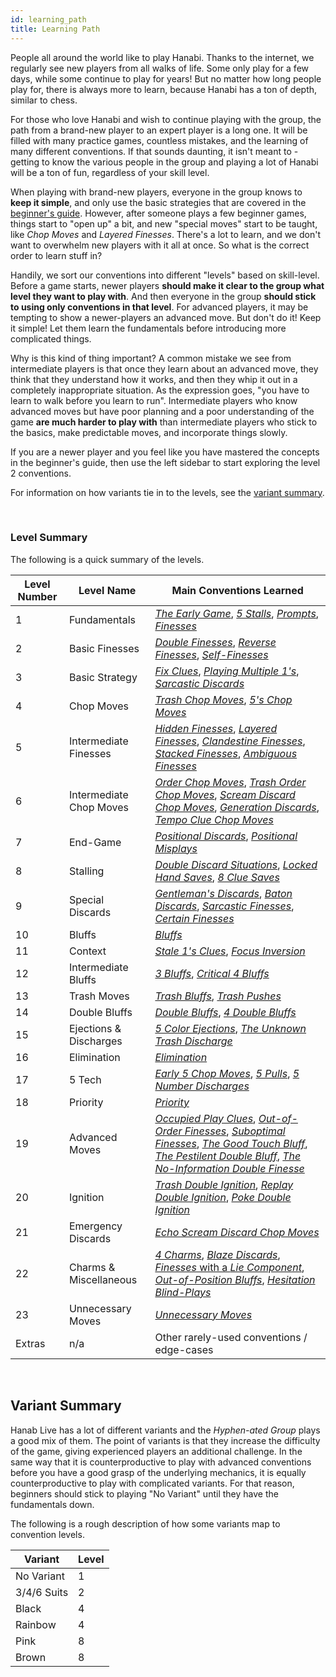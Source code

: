 ```yaml
---
id: learning_path
title: Learning Path
---
```


People all around the world like to play Hanabi. Thanks to the internet, we regularly see new players from all walks of life. Some only play for a few days, while some continue to play for years! But no matter how long people play for, there is always more to learn, because Hanabi has a ton of depth, similar to chess.

For those who love Hanabi and wish to continue playing with the group, the path from a brand-new player to an expert player is a long one. It will be filled with many practice games, countless mistakes, and the learning of many different conventions. If that sounds daunting, it isn't meant to - getting to know the various people in the group and playing a lot of Hanabi will be a ton of fun, regardless of your skill level.

When playing with brand-new players, everyone in the group knows to **keep it simple**, and only use the basic strategies that are covered in the [beginner's guide](beginner.md). However, after someone plays a few beginner games, things start to "open up" a bit, and new "special moves" start to be taught, like *Chop Moves* and *Layered Finesses*. There's a lot to learn, and we don't want to overwhelm new players with it all at once. So what is the correct order to learn stuff in?

Handily, we sort our conventions into different "levels" based on skill-level. Before a game starts, newer players **should make it clear to the group what level they want to play with**. And then everyone in the group **should stick to using only conventions in that level**. For advanced players, it may be tempting to show a newer-players an advanced move. But don't do it! Keep it simple! Let them learn the fundamentals before introducing more complicated things.

Why is this kind of thing important? A common mistake we see from intermediate players is that once they learn about an advanced move, they think that they understand how it works, and then they whip it out in a completely inappropriate situation. As the expression goes, "you have to learn to walk before you learn to run". Intermediate players who know advanced moves but have poor planning and a poor understanding of the game **are much harder to play with** than intermediate players who stick to the basics, make predictable moves, and incorporate things slowly.

If you are a newer player and you feel like you have mastered the concepts in the beginner's guide, then use the left sidebar to start exploring the level 2 conventions.

For information on how variants tie in to the levels, see the [variant summary](#variant-summary).

<br />

### Level Summary

The following is a quick summary of the levels.

| Level Number | Level Name              | Main Conventions Learned
| ------------ | ----------------------- | ------------------------
| 1            | Fundamentals            | *[The Early Game](level_1.md#the-early-game)*, *[5 Stalls](level_1.md#the-5-stall)*, *[Prompts](level_1.md#the-prompt)*, *[Finesses](level_1.md#the-finesse)*
| 2            | Basic Finesses          | *[Double Finesses](level_2.md#the-double-finesse--triple-finesse--etc)*, *[Reverse Finesses](level_2.md#the-reverse-finesse)*, *[Self-Finesses](level_2.md#the-self-finesse)*
| 3            | Basic Strategy          | *[Fix Clues](level_3.md#fix-clues)*, *[Playing Multiple 1's](level_3.md#playing-multiple-1s)*, *[Sarcastic Discards](level_3.md#the-sarcastic-discard)*
| 4            | Chop Moves              | *[Trash Chop Moves](level_4.md#the-trash-chop-move)*, *[5's Chop Moves](level_4.md#the-5s-chop-move-5cm)*
| 5            | Intermediate Finesses   | *[Hidden Finesses](level_5.md#the-hidden-finesse)*, *[Layered Finesses](level_5.md#the-layered-finesse)*, *[Clandestine Finesses](level_5.md#the-clandestine-finesse)*, *[Stacked Finesses](level_5.md#the-stacked-finesse)*, *[Ambiguous Finesses](level_5.md#the-ambiguous-finesse)*
| 6            | Intermediate Chop Moves | *[Order Chop Moves](level_6.md#the-order-chop-move-ocm)*, *[Trash Order Chop Moves](level_6.md#the-trash-order-chop-move)*, *[Scream Discard Chop Moves](level_6.md#the-scream-discard-chop-move-deliberately-discarding-instead-of-playing)*, *[Generation Discards](level_6.md#the-generation-discard)*, *[Tempo Clue Chop Moves](level_6.md#the-tempo-clue-chop-move)*
| 7            | End-Game                | *[Positional Discards](level_7.md#the-positional-discard-indicating-a-play-with-a-discard)*, *[Positional Misplays](level_7.md#the-positional-misplay-indicating-a-play-with-a-misplay)*
| 8            | Stalling                | *[Double Discard Situations](level_8.md#double-discard-situations)*, *[Locked Hand Saves](level_8.md#the-locked-hand-save-lhs)*, *[8 Clue Saves](level_8.md#clues-given-while-at-8-clues--the-8-clue-save-severity-4-stalling)*
| 9            | Special Discards        | *[Gentleman's Discards](level_9.md#the-gentlemans-discard)*, *[Baton Discards](level_9.md#the-baton-discard)*, *[Sarcastic Finesses](level_9.md#the-sarcastic-finesse)*, *[Certain Finesses](level_9.md#the-certain-finesse--the-certain-discard)*
| 10           | Bluffs                  | *[Bluffs](level_10.md#the-bluff)*
| 11           | Context                 | *[Stale 1's Clues](level_11.md#the-stale-1s-clue)*, *[Focus Inversion](level_11.md#focus-inversion)*
| 12           | Intermediate Bluffs     | *[3 Bluffs](level_12.md#the-3-bluff)*, *[Critical 4 Bluffs](level_12.md#the-critical-4-bluff)*
| 13           | Trash Moves             | *[Trash Bluffs](level_13.md#the-trash-bluff)*, *[Trash Pushes](level_13.md#the-trash-push)*
| 14           | Double Bluffs           | *[Double Bluffs](level_14.md#the-double-bluff)*, *[4 Double Bluffs](level_14.md#the-4-double-bluff--the-5-double-bluff)*
| 15           | Ejections & Discharges  | *[5 Color Ejections](level_15.md#the-5-color-ejection-5ce)*, *[The Unknown Trash Discharge](level_15.md#the-unknown-trash-discharge-utd)*
| 16           | Elimination             | *[Elimination](level_16.md#discard-elimination--elimination-notes)*
| 17           | 5 Tech                  | *[Early 5 Chop Moves](level_17#the-early-5-chop-move)*, *[5 Pulls](level_17.md#the-5-pull)*, *[5 Number Discharges](level_17.md#5-number-discharge-5nd)*
| 18           | Priority                | *[Priority](level_18.md#the-priority-prompt--the-priority-finesse)*
| 19           | Advanced Moves          | *[Occupied Play Clues](level_19.md#the-occupied-play-clue--the-occupied-finesse-opc)*, *[Out-of-Order Finesses](level_19.md#the-out-of-order-finesse)*, *[Suboptimal Finesses](level_19.md#the-suboptimal-prompt--the-suboptimal-finesse--the-suboptimal-bluff)*, *[The Good Touch Bluff](level_19.md#the-good-touch-bluff)*, *[The Pestilent Double Bluff](level_19.md#the-pestilent-double-bluff-pdb)*, *[The No-Information Double Finesse](level_19.md#the-no-information-double-finesse)*
| 20           | Ignition                | *[Trash Double Ignition](level_20.md#the-trash-double-ignition)*, *[Replay Double Ignition](level_20.md#the-replay-double-ignition)*, *[Poke Double Ignition](level_20.md#the-poke-double-ignition)*
| 21           | Emergency Discards      | *[Echo Scream Discard Chop Moves](level_21.md#the-echo-scream-discard-chop-move)*
| 22           | Charms & Miscellaneous  | *[4 Charms](level_22.md#the-4-charm)*, *[Blaze Discards](level_22.md#the-blaze-discard)*, [*Finesses* with a *Lie Component*](level_22.md#finesses-with-a-lie-component), *[Out-of-Position Bluffs](level_22.md#the-out-of-position-bluff-oop--the-reverse-bluff)*, *[Hesitation Blind-Plays](level_21.md#the-hesitation-blind-play)*
| 23           | Unnecessary Moves       | *[Unnecessary Moves](level_23.md#unnecessary-moves)*
| Extras       | n/a                     | Other rarely-used conventions / edge-cases

<br />

## Variant Summary

Hanab Live has a lot of different variants and the *Hyphen-ated Group* plays a good mix of them. The point of variants is that they increase the difficulty of the game, giving experienced players an additional challenge. In the same way that it is counterproductive to play with advanced conventions before you have a good grasp of the underlying mechanics, it is equally counterproductive to play with complicated variants. For that reason, beginners should stick to playing "No Variant" until they have the fundamentals down.

The following is a rough description of how some variants map to convention levels.

| Variant    | Level
| ----------- | -----
| No Variant  | 1
| 3/4/6 Suits | 2
| Black       | 4
| Rainbow     | 4
| Pink        | 8
| Brown       | 8
